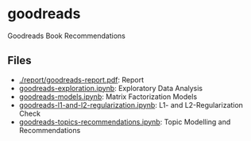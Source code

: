 # goodreads
Goodreads Book Recommendations

## Files
* [./report/goodreads-report.pdf](./report/goodreads-report.pdf): Report
* [goodreads-exploration.ipynb](./goodreads-exploration.ipynb): Exploratory Data Analysis
* [goodreads-models.ipynb](./goodreads-models.ipynb): Matrix Factorization Models
* [goodreads-l1-and-l2-regularization.ipynb](./goodreads-l1-and-l2-regularization.ipynb): L1- and L2-Regularization Check
* [goodreads-topics-recommendations.ipynb](./goodreads-topics-recommendations.ipynb): Topic Modelling and Recommendations


